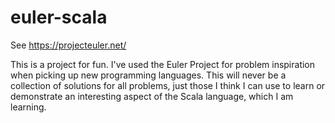 # euler-scala
See https://projecteuler.net/

This is a project for fun. I've used the Euler Project for problem inspiration when picking up new programming languages. This will never be a collection of solutions for all problems, just those I think I can use to learn or demonstrate an interesting aspect of the Scala language, which I am learning.
